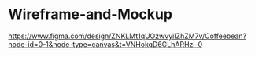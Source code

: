 # Wireframe-and-Mockup
https://www.figma.com/design/ZNKLMt1qUOzwvyiIZhZM7v/Coffeebean?node-id=0-1&node-type=canvas&t=VNHokqD6GLhARHzi-0
